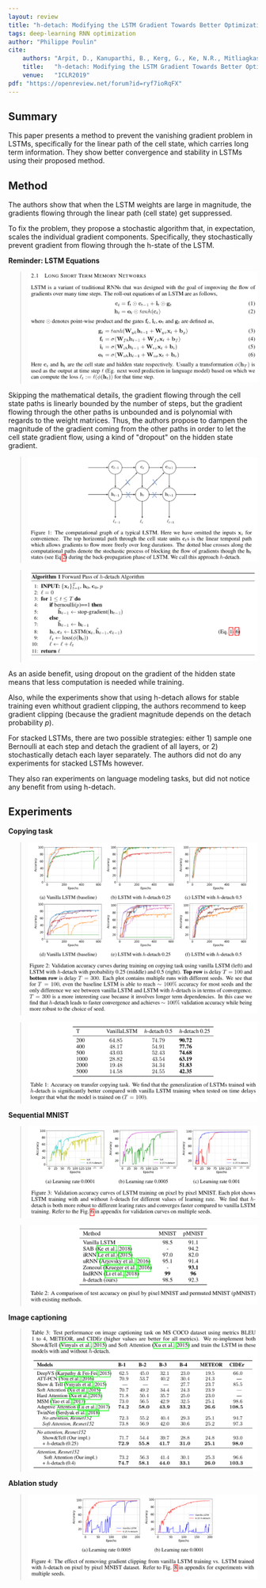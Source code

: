 ```yaml
---
layout: review
title: "h-detach: Modifying the LSTM Gradient Towards Better Optimization"
tags: deep-learning RNN optimization
author: "Philippe Poulin"
cite:
    authors: "Arpit, D., Kanuparthi, B., Kerg, G., Ke, N.R., Mitliagkas, I. and Bengio, Y."
    title:   "h-detach: Modifying the LSTM Gradient Towards Better Optimization"
    venue:   "ICLR2019"
pdf: "https://openreview.net/forum?id=ryf7ioRqFX"
---
```


## Summary

This paper presents a method to prevent the vanishing gradient problem in LSTMs, specifically for the linear path of the cell state, which carries long term information. They show better convergence and stability in LSTMs using their proposed method.


## Method

The authors show that when the LSTM weights are large in magnitude, the gradients flowing through the linear path (cell state) get suppressed.

To fix the problem, they propose a stochastic algorithm that, in expectation, scales the individual gradient components.
Specifically, they stochastically prevent gradient from flowing through the h-state of the LSTM.


**Reminder: LSTM Equations**

> ![](/deep-learning/images/hdetach/equation1-6.png)

Skipping the mathematical details, the gradient flowing through the cell state paths is linearly bounded by the number of steps, but the gradient flowing through the other paths is unbounded and is polynomial with regards to the weight matrices.
Thus, the authors propose to dampen the magnitude of the gradient coming from the other paths in order to let the cell state gradient flow, using a kind of "dropout" on the hidden state gradient.

> ![](/deep-learning/images/hdetach/figure1.png)

> ![](/deep-learning/images/hdetach/algorithm1.png)

As an aside benefit, using dropout on the gradient of the hidden state means that less computation is needed while training.

Also, while the experiments show that using h-detach allows for stable training even whithout gradient clipping, the authors recommend to keep gradient clipping (because the gradient magnitude depends on the detach probability _p_).

For stacked LSTMs, there are two possible strategies: either 1) sample one Bernoulli at each step and detach the gradient of all layers, or 2) stochastically detach each layer separately. The authors did not do any experiments for stacked LSTMs however.

They also ran experiments on language modeling tasks, but did not notice any benefit from using h-detach.

## Experiments

**Copying task**

> ![](/deep-learning/images/hdetach/figure2.png)

> ![](/deep-learning/images/hdetach/table1.png)


**Sequential MNIST**

> ![](/deep-learning/images/hdetach/figure3.png)

> ![](/deep-learning/images/hdetach/table2.png)


**Image captioning**

> ![](/deep-learning/images/hdetach/table3.png)


**Ablation study**

> ![](/deep-learning/images/hdetach/figure4.png)




